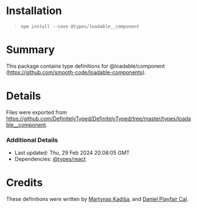 # Installation
> `npm install --save @types/loadable__component`

# Summary
This package contains type definitions for @loadable/component (https://github.com/smooth-code/loadable-components).

# Details
Files were exported from https://github.com/DefinitelyTyped/DefinitelyTyped/tree/master/types/loadable__component.

### Additional Details
 * Last updated: Thu, 29 Feb 2024 20:08:05 GMT
 * Dependencies: [@types/react](https://npmjs.com/package/@types/react)

# Credits
These definitions were written by [Martynas Kadiša](https://github.com/martynaskadisa), and [Daniel Playfair Cal](https://github.com/hedgepigdaniel).
